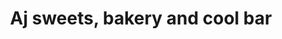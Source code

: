 ---
title: "Aj sweets, bakery and cool bar"
url: /kandamangalam-kadakkarappally/aj-sweets-bakery-and-cool-bar/
shop: bakery
---